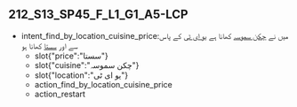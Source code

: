 ## 212_S13_SP45_F_L1_G1_A5-LCP
* intent_find_by_location_cuisine_price:میں نے [چکن سموسہ](cuisine) کھانا ہے [یو ای ٹی](location) کے پاس سے اور [سستا](price) کھانا ہو
	- slot{"price":"سستا"}
	- slot{"cuisine":"چکن سموسہ"}
	- slot{"location":"یو ای ٹی"}
	- action_find_by_location_cuisine_price
	- action_restart